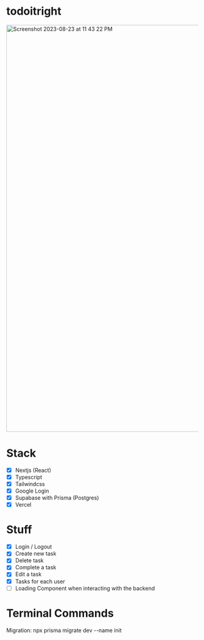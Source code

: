 # todoitright
<img width="1065" alt="Screenshot 2023-08-23 at 11 43 22 PM" src="https://github.com/realTristan/todoitright/assets/75189508/9392fbc0-8bf7-4307-a69f-b3feeced2382">

# Stack
- [X] Nextjs (React)
- [X] Typescript
- [X] Tailwindcss
- [X] Google Login
- [X] Supabase with Prisma (Postgres)
- [X] Vercel

# Stuff
- [X] Login / Logout
- [X] Create new task
- [X] Delete task
- [X] Complete a task
- [X] Edit a task
- [X] Tasks for each user
- [ ] Loading Component when interacting with the backend

# Terminal Commands
Migration: npx prisma migrate dev --name init
